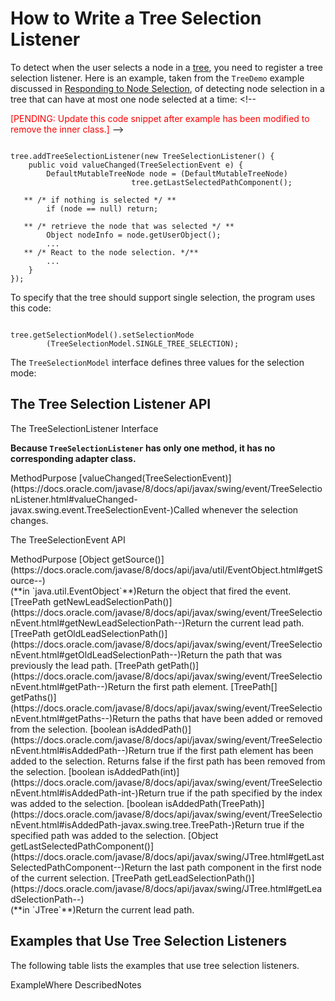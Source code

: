 
# How to Write a Tree Selection Listener

To detect when the user selects a node in a 
[tree](../components/tree.html), you need to register a tree selection listener. Here is an example, taken from the `TreeDemo` example discussed in 
[Responding to Node Selection](../components/tree.html#select), of detecting node selection in a tree that can have at most one node selected at a time: <!-- 
<p><font color=red>
[PENDING: Update this code snippet after example has been
modified to remove the inner class.]</font>
-->

```

tree.addTreeSelectionListener(new TreeSelectionListener() {
    public void valueChanged(TreeSelectionEvent e) {
        DefaultMutableTreeNode node = (DefaultMutableTreeNode)
                           tree.getLastSelectedPathComponent();

   ** /* if nothing is selected */ **
        if (node == null) return;

   ** /* retrieve the node that was selected */ **
        Object nodeInfo = node.getUserObject();
        ...
   ** /* React to the node selection. */**
        ...
    }
});

```

To specify that the tree should support single selection, the program uses this code:

```

tree.getSelectionModel().setSelectionMode
        (TreeSelectionModel.SINGLE_TREE_SELECTION);

```

The `TreeSelectionModel` interface defines three values for the selection mode:

## <a name="api" id="api">The Tree Selection Listener API</a>

<a name="treeselectionlistener" id="treeselectionlistener">The TreeSelectionListener Interface</a>

**Because `TreeSelectionListener` has only one method, it has no corresponding adapter class.**
<th id="h1" align="left">Method</th><th id="h2" align="left">Purpose</th>
<td headers="h1">[valueChanged(TreeSelectionEvent)](https://docs.oracle.com/javase/8/docs/api/javax/swing/event/TreeSelectionListener.html#valueChanged-javax.swing.event.TreeSelectionEvent-)</td><td headers="h2">Called whenever the selection changes.</td>

<a name="treeselectionevent" id="treeselectionevent">The TreeSelectionEvent API</a>
<th id="h101" align="left">Method</th><th id="h102" align="left">Purpose</th>
<td headers="h101">[Object getSource()](https://docs.oracle.com/javase/8/docs/api/java/util/EventObject.html#getSource--)<br />(**in `java.util.EventObject`**)</td><td headers="h102">Return the object that fired the event.</td>
<td headers="h101">[TreePath getNewLeadSelectionPath()](https://docs.oracle.com/javase/8/docs/api/javax/swing/event/TreeSelectionEvent.html#getNewLeadSelectionPath--)</td><td headers="h102">Return the current lead path.</td>
<td headers="h101">[TreePath getOldLeadSelectionPath()](https://docs.oracle.com/javase/8/docs/api/javax/swing/event/TreeSelectionEvent.html#getOldLeadSelectionPath--)</td><td headers="h102">Return the path that was previously the lead path.</td>
<td headers="h101">[TreePath getPath()](https://docs.oracle.com/javase/8/docs/api/javax/swing/event/TreeSelectionEvent.html#getPath--)</td><td headers="h102">Return the first path element.</td>
<td headers="h101">[TreePath[] getPaths()](https://docs.oracle.com/javase/8/docs/api/javax/swing/event/TreeSelectionEvent.html#getPaths--)</td><td headers="h102">Return the paths that have been added or removed from the selection.</td>
<td headers="h101">[boolean isAddedPath()](https://docs.oracle.com/javase/8/docs/api/javax/swing/event/TreeSelectionEvent.html#isAddedPath--)</td><td headers="h102">Return true if the first path element has been added to the selection. Returns false if the first path has been removed from the selection.</td>
<td headers="h101">[boolean isAddedPath(int)](https://docs.oracle.com/javase/8/docs/api/javax/swing/event/TreeSelectionEvent.html#isAddedPath-int-)</td><td headers="h102">Return true if the path specified by the index was added to the selection.</td>
<td headers="h101">[boolean isAddedPath(TreePath)](https://docs.oracle.com/javase/8/docs/api/javax/swing/event/TreeSelectionEvent.html#isAddedPath-javax.swing.tree.TreePath-)</td><td headers="h102">Return true if the specified path was added to the selection.</td>
<td headers="h101">[Object getLastSelectedPathComponent()](https://docs.oracle.com/javase/8/docs/api/javax/swing/JTree.html#getLastSelectedPathComponent--)</td><td headers="h102">Return the last path component in the first node of the current selection.</td>
<td headers="h101">[TreePath getLeadSelectionPath()](https://docs.oracle.com/javase/8/docs/api/javax/swing/JTree.html#getLeadSelectionPath--)<br />(**in `JTree`**)</td><td headers="h102">Return the current lead path.</td>

## <a name="eg" id="eg">Examples that Use Tree Selection Listeners</a>

The following table lists the examples that use tree selection listeners.
<th id="h201" align="left">Example</th><th id="h202" align="left">Where Described</th><th id="h203" align="left">Notes</th>
